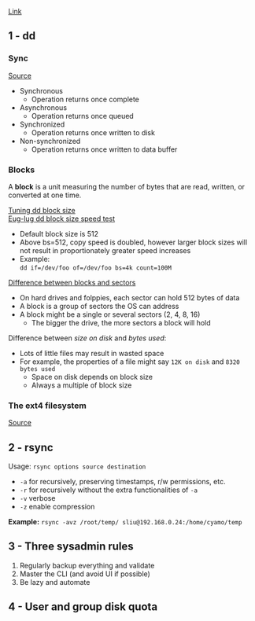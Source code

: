 [Link](https://www.thegeekstuff.com/2010/12/50-unix-linux-sysadmin-tutorials/?utm_source=feedburner)

## 1 - dd

### Sync
[Source](https://www.safaribooksonline.com/library/view/linux-system-programming/0596009585/ch04s05.html)  
* Synchronous
	* Operation returns once complete
* Asynchronous
	* Operation returns once queued
* Synchronized
	* Operation returns once written to disk
* Non-synchronized
	* Operation returns once written to data buffer


### Blocks
A __block__ is a unit measuring the number of bytes that are read, written, or converted at one time.

[Tuning dd block size](http://blog.tdg5.com/tuning-dd-block-size/)  
[Eug-lug dd block size speed test](https://www.mail-archive.com/eug-lug@efn.org/msg12073.html)  
* Default block size is 512
* Above bs=512, copy speed is doubled, however larger block sizes will not result in proportionately greater speed increases
* Example:  
`dd if=/dev/foo of=/dev/foo bs=4k count=100M`

[Difference between blocks and sectors](http://www.alphaurax-computer.com/computer-tips/hard-drive-knowledge-blocks-vs-sectors)  
* On hard drives and folppies, each sector can hold 512 bytes of data
* A block is a group of sectors the OS can address
* A block might be a single or several sectors (2, 4, 8, 16)
	* The bigger the drive, the more sectors a block will hold

Difference between _size on disk_ and _bytes used_:
* Lots of little files may result in wasted space
* For example, the properties of a file might say `12K on disk` and `8320 bytes used`
	* Space on disk depends on block size
	* Always a multiple of block size

### The ext4 filesystem
[Source](https://opensource.com/article/17/5/introduction-ext4-filesystem)




## 2 - rsync
Usage: `rsync options source destination`
* `-a` for recursively, preserving timestamps, r/w permissions, etc.
* `-r` for recursively without the extra functionalities of `-a`
* `-v` verbose
* `-z` enable compression

__Example:__ `rsync -avz /root/temp/ sliu@192.168.0.24:/home/cyamo/temp`

## 3 - Three sysadmin rules
1. Regularly backup everything and validate
2. Master the CLI (and avoid UI if possible)
3. Be lazy and automate


## 4 - User and group disk quota
